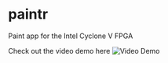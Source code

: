 # paintr
Paint app for the Intel Cyclone V FPGA

Check out the video demo here
![Video Demo](https://youtu.be/C2PEj7rRuYo)
